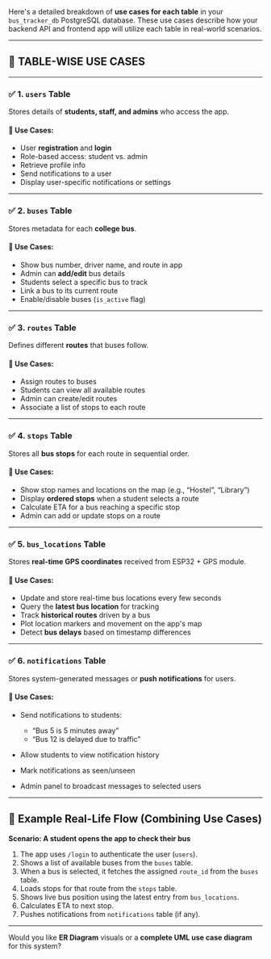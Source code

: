 Here's a detailed breakdown of **use cases for each table** in your `bus_tracker_db` PostgreSQL database. These use cases describe how your backend API and frontend app will utilize each table in real-world scenarios.

---

## 🧩 TABLE-WISE USE CASES

---

### ✅ 1. `users` Table

Stores details of **students, staff, and admins** who access the app.

#### 📌 Use Cases:

* User **registration** and **login**
* Role-based access: student vs. admin
* Retrieve profile info
* Send notifications to a user
* Display user-specific notifications or settings

---

### ✅ 2. `buses` Table

Stores metadata for each **college bus**.

#### 📌 Use Cases:

* Show bus number, driver name, and route in app
* Admin can **add/edit** bus details
* Students select a specific bus to track
* Link a bus to its current route
* Enable/disable buses (`is_active` flag)

---

### ✅ 3. `routes` Table

Defines different **routes** that buses follow.

#### 📌 Use Cases:

* Assign routes to buses
* Students can view all available routes
* Admin can create/edit routes
* Associate a list of stops to each route

---

### ✅ 4. `stops` Table

Stores all **bus stops** for each route in sequential order.

#### 📌 Use Cases:

* Show stop names and locations on the map (e.g., “Hostel”, “Library”)
* Display **ordered stops** when a student selects a route
* Calculate ETA for a bus reaching a specific stop
* Admin can add or update stops on a route

---

### ✅ 5. `bus_locations` Table

Stores **real-time GPS coordinates** received from ESP32 + GPS module.

#### 📌 Use Cases:

* Update and store real-time bus locations every few seconds
* Query the **latest bus location** for tracking
* Track **historical routes** driven by a bus
* Plot location markers and movement on the app's map
* Detect **bus delays** based on timestamp differences

---

### ✅ 6. `notifications` Table

Stores system-generated messages or **push notifications** for users.

#### 📌 Use Cases:

* Send notifications to students:

  * “Bus 5 is 5 minutes away”
  * “Bus 12 is delayed due to traffic”
* Allow students to view notification history
* Mark notifications as seen/unseen
* Admin panel to broadcast messages to selected users

---

## 🎯 Example Real-Life Flow (Combining Use Cases)

**Scenario: A student opens the app to check their bus**

1. The app uses `/login` to authenticate the user (`users`).
2. Shows a list of available buses from the `buses` table.
3. When a bus is selected, it fetches the assigned `route_id` from the `buses` table.
4. Loads stops for that route from the `stops` table.
5. Shows live bus position using the latest entry from `bus_locations`.
6. Calculates ETA to next stop.
7. Pushes notifications from `notifications` table (if any).

---

Would you like **ER Diagram** visuals or a **complete UML use case diagram** for this system?
